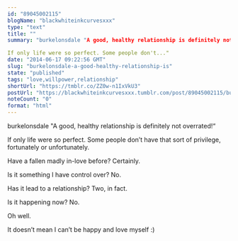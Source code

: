 ```yaml
---
id: "89045002115"
blogName: "blackwhiteinkcurvesxxx"
type: "text"
title: ""
summary: "burkelonsdale "A good, healthy relationship is definitely not overrated!" 

If only life were so perfect. Some people don't..."
date: "2014-06-17 09:22:56 GMT"
slug: "burkelonsdale-a-good-healthy-relationship-is"
state: "published"
tags: "love,willpower,relationship"
shortUrl: "https://tmblr.co/ZZ0w-n1IxVkU3"
postUrl: "https://blackwhiteinkcurvesxxx.tumblr.com/post/89045002115/burkelonsdale-a-good-healthy-relationship-is"
noteCount: "0"
format: "html"
---
```


burkelonsdale "A good, healthy relationship is definitely not overrated!“ 

If only life were so perfect. Some people don’t have that sort of privilege, fortunately or unfortunately. 

Have a fallen madly in-love before? Certainly.

Is it something I have control over? No. 

Has it lead to a relationship? Two, in fact. 

Is it happening now? No.

Oh well.

It doesn’t mean I can’t be happy and love myself :)